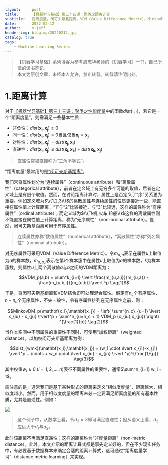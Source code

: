 ```yaml
---
layout:     post
title:      【机器学习基础】第三十四课：聚类之距离计算
subtitle:   距离度量，闵可夫斯基距离，VDM（Value Difference Metric），MinkovDM，非度量距离
date:       2022-02-12
author:     x-jeff
header-img: blogimg/20220212.jpg
catalog: true
tags:
    - Machine Learning Series
---
```

>【机器学习基础】系列博客为参考周志华老师的《机器学习》一书，自己所做的读书笔记。  
>本文为原创文章，未经本人允许，禁止转载。转载请注明出处。

# 1.距离计算

对于[【机器学习基础】第三十三课：聚类之性能度量](http://shichaoxin.com/2022/01/25/机器学习基础-第三十三课-聚类之性能度量/)中的函数$dist(\cdot,\cdot)$，若它是一个“距离度量”，则需满足一些基本性质：

* 非负性：$dist(\mathbf{x_i},\mathbf{x_j}) \geqslant 0$
* 同一性：$dist(\mathbf{x_i},\mathbf{x_j}) = 0$当且仅当$\mathbf{x_i}=\mathbf{x_j}$
* 对称性：$dist(\mathbf{x_i},\mathbf{x_j}) =dist(\mathbf{x_j},\mathbf{x_i})$
* 直递性：$dist(\mathbf{x_i},\mathbf{x_j}) \leqslant dist(\mathbf{x_i},\mathbf{x_k}) + dist(\mathbf{x_k},\mathbf{x_j})$

>直递性常被直接称为“三角不等式”。

“距离度量”最常用的是[“闵可夫斯基距离”](http://shichaoxin.com/2019/06/30/机器学习基础-第六课-线性回归/#21最小二乘法)。

我们常将属性划分为“连续属性”（continuous attribute）和“离散属性”（categorical attribute），前者在定义域上有无穷多个可能的取值，后者在定义域上是有限个取值。然而，在讨论距离计算时，属性上是否定义了“序”关系更为重要。例如定义域为$\\{1,2,3\\}$的离散属性与连续属性的性质更接近一些，能直接在属性值上计算距离：“1”与“2”比较接近、与“3”比较远，这样的属性称为“有序属性”（ordinal attribute）；而定义域为$\\{飞机,火车,轮船\\}$这样的离散属性则不能直接在属性值上计算距离，称为“无序属性”（non-ordinal attribute）。显然，闵可夫斯基距离可用于有序属性。

>连续属性亦称“数值属性”（numerical attribute），“离散属性”亦称“列名属性”（nominal attribute）。

对无序属性可采用VDM（Value Difference Metric）。令$m_{u,a}$表示在属性$u$上取值为$a$的样本数，$m_{u,a,i}$表示在第$i$个样本簇中在属性$u$上取值为$a$的样本数，$k$为样本簇数，则属性$u$上两个离散值$a$与$b$之间的VDM距离为：

$$VDM_p(a,b) = \sum^k_{i=1} \lvert \frac{m_{u,a,i}}{m_{u,a}} - \frac{m_{u,b,i}}{m_{u,b}} \rvert ^p \tag{1}$$

于是，将闵可夫斯基距离和VDM结合即可处理混合属性。假定有$n_c$个有序属性、$n-n_c$个无序属性，不失一般性，令有序属性排列在无序属性之前，则：

$$MinkovDM_p(\mathbf{x_i},\mathbf{x_j}) = \left( \sum^{n_c}_{u=1} \lvert x_{iu} - x_{ju} \rvert^p + \sum^n_{u=n_c + 1} VDM_p (x_{iu},x_{ju}) \right) ^{\frac{1}{p}} \tag{2}$$

当样本空间中不同属性的重要性不同时，可使用“加权距离”（weighted distance）。以加权闵可夫斯基距离为例：

$$dist_{wmk}(\mathbf{x_i},\mathbf{x_j}) = (w_1 \cdot \lvert x_{i1}-x_{j1} \rvert^p + \cdots + w_n \cdot \lvert x_{in} - x_{jn} \rvert ^p)^{\frac{1}{p}} \tag{3}$$

其中权重$w_i \geqslant 0 \  (i=1,2,...,n)$表征不同属性的重要性，通常$\sum^n_{i=1} w_i = 1$。

需注意的是，通常我们是基于某种形式的距离来定义“相似度度量”，距离越大，相似度越小。然而，用于相似度度量的距离未必一定要满足距离度量的所有基本性质，尤其是直递性。例如：

![](https://xjeffblogimg.oss-cn-beijing.aliyuncs.com/BLOGIMG/BlogImage/MachineLearningSeries/Lesson34/34x1.png)

>这个例子中，从数学上看，令$d_3=3$即可满足直递性；但从语义上看，$d_3$应远大于$d_1$与$d_2$。

此时该距离不再满足直递性；这样的距离称为“非度量距离”（non-metric distance）。此外，本文介绍的距离计算式都是事先定义好的，但在不少现实任务中，有必要基于数据样本来确定合适的距离计算式，这可通过“距离度量学习”（distance metric learning）来实现。